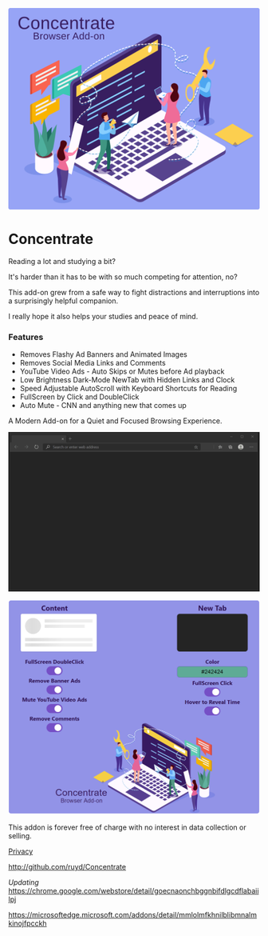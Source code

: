 ![Image](images/Concentrate.svg)

# Concentrate

Reading a lot and studying a bit?

It's harder than it has to be with so much competing for attention, no?

This add-on grew from a safe way to fight distractions and interruptions into a surprisingly helpful companion.

I really hope it also helps your studies and peace of mind.

### Features

- Removes Flashy Ad Banners and Animated Images
- Removes Social Media Links and Comments
- YouTube Video Ads - Auto Skips or Mutes before Ad playback
- Low Brightness Dark-Mode NewTab with Hidden Links and Clock
- Speed Adjustable AutoScroll with Keyboard Shortcuts for Reading
- FullScreen by Click and DoubleClick
- Auto Mute - CNN and anything new that comes up

A Modern Add-on for a Quiet and Focused Browsing Experience.

![Image](visuals/ConcentrateUI.gif)

![Image](visuals/Options.png)

This addon is forever free of charge with no interest in data collection or selling.

[Privacy](PRIVACY.TXT)

http://github.com/ruyd/Concentrate

_Updating_
https://chrome.google.com/webstore/detail/goecnaonchbggnbifdlgcdflabaiilpj

https://microsoftedge.microsoft.com/addons/detail/mmlolmfkhnilblibmnalmkinojfpcckh

